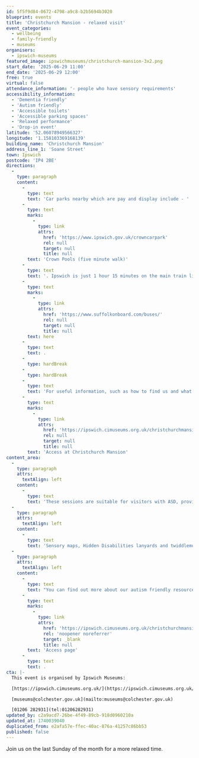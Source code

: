 ```yaml
---
id: 5f5f9d84-0672-4798-a9c8-b2b5694b3020
blueprint: events
title: 'Christchurch Mansion - relaxed visit'
event_categories:
  - wellbeing
  - family-friendly
  - museums
organisers:
  - ipswich-museums
featured_image: ipswichmuseums/christchurch-mansion-3x2.png
start_date: '2025-06-29 11:00'
end_date: '2025-06-29 12:00'
free: true
virtual: false
attendance_information: '- people who have sensory requirements'
accessibility_information:
  - 'Dementia friendly'
  - 'Autism friendly'
  - 'Accessible toilets'
  - 'Accessible parking spaces'
  - 'Relaxed performance'
  - 'Drop-in event'
latitude: '52.06078949566327'
longitude: '1.158103369168139'
building_name: 'Christchurch Mansion'
address_line_1: 'Soane Street'
town: Ipswich
postcode: 'IP4 2BE'
directions:
  -
    type: paragraph
    content:
      -
        type: text
        text: 'Car parks nearby which are pay and display include - '
      -
        type: text
        marks:
          -
            type: link
            attrs:
              href: 'https://www.ipswich.gov.uk/crowncarpark'
              rel: null
              target: null
              title: null
        text: 'Crown Pools (five minute walk)'
      -
        type: text
        text: '. Ipswich is just 1 hour 15 minutes on the main train line from London to Norwich.  Arriving at Ipswich Station the museum is approximately 20 minute walk or short bus ride to the town centre. The museum is a five minute walk from Tower Ramparts bus station in the town centre - see the latest bus timetables '
      -
        type: text
        marks:
          -
            type: link
            attrs:
              href: 'https://www.suffolkonboard.com/buses/'
              rel: null
              target: null
              title: null
        text: here
      -
        type: text
        text: .
      -
        type: hardBreak
      -
        type: hardBreak
      -
        type: text
        text: 'For useful information, such as how to find us and what facilities Christchurch Mansion has, we recommend reading our Access information: '
      -
        type: text
        marks:
          -
            type: link
            attrs:
              href: 'https://ipswich.cimuseums.org.uk/christchurchmansionaccess/'
              rel: null
              target: null
              title: null
        text: 'Access at Christchurch Mansion'
content_area:
  -
    type: paragraph
    attrs:
      textAlign: left
    content:
      -
        type: text
        text: 'These sessions are suitable for visitors with ASD, providing an opportunity for them to explore the galleries at a quieter time. We aim to minimise sensory stimulation by turning off audio and visuals and hand driers, whilst providing a sensory space in the Ceramics and Glass gallery.'
  -
    type: paragraph
    attrs:
      textAlign: left
    content:
      -
        type: text
        text: 'Sensory maps, Hidden Disabilities lanyards and twiddlemuffs are available from the Mansion welcome desk free of charge.'
  -
    type: paragraph
    attrs:
      textAlign: left
    content:
      -
        type: text
        text: "You can find out more about our autism friendly resources by visiting our\_"
      -
        type: text
        marks:
          -
            type: link
            attrs:
              href: 'https://ipswich.cimuseums.org.uk/christchurchmansionaccess/'
              rel: 'noopener noreferrer'
              target: _blank
              title: null
        text: 'Access page'
      -
        type: text
        text: .
cta: |-
  This event is organised by Ipswich Museums:

  [https://ipswich.cimuseums.org.uk/](https://ipswich.cimuseums.org.uk/) 

  [museums@colchester.gov.uk](mailto:museums@colchester.gov.uk)

  [01206 282931](tel:01206282931)
updated_by: c2a9acd7-26be-4f49-89cb-918d0960210a
updated_at: 1740039040
duplicated_from: e2afa57e-ffec-40ac-876a-41257c86bb53
published: false
---
```

Join us on the last Sunday of the month for a more relaxed time.